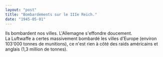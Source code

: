 ```yaml
---
layout: "post"
title: "Bombardements sur le IIIe Reich."
date: "1945-05-01"
---
```





<div class="histoire">Ils bombardent nos villes. L'Allemagne s'effondre doucement.</div>

<div class="commentaire">La Luftwaffe a certes massivement bombardé les villes d'Europe (environ 103'000 tonnes de munitions), ce n'est rien à côté des raids américains et anglais (1,3 million de tonnes).</div>